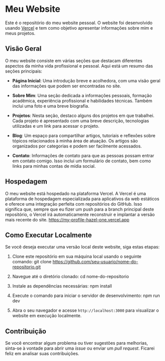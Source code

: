 # Meu Website

Este é o repositório do meu website pessoal. O website foi desenvolvido usando [Vercel](https://vercel.com/) e tem como objetivo apresentar informações sobre mim e meus projetos.

## Visão Geral

O meu website consiste em várias seções que destacam diferentes aspectos da minha vida profissional e pessoal. Aqui está um resumo das seções principais:

- **Página Inicial**: Uma introdução breve e acolhedora, com uma visão geral das informações que podem ser encontradas no site.

- **Sobre Mim**: Uma seção dedicada a informações pessoais, formação acadêmica, experiência profissional e habilidades técnicas. Também inclui uma foto e uma breve biografia.

- **Projetos**: Nesta seção, destaco alguns dos projetos em que trabalhei. Cada projeto é apresentado com uma breve descrição, tecnologias utilizadas e um link para acessar o projeto.

- **Blog**: Um espaço para compartilhar artigos, tutoriais e reflexões sobre tópicos relacionados à minha área de atuação. Os artigos são organizados por categorias e podem ser facilmente acessados.

- **Contato**: Informações de contato para que as pessoas possam entrar em contato comigo. Isso inclui um formulário de contato, bem como links para minhas contas de mídia social.

## Hospedagem

O meu website está hospedado na plataforma Vercel. A Vercel é uma plataforma de hospedagem especializada para aplicativos da web estáticos e oferece uma integração perfeita com repositórios do GitHub. Isso significa que, sempre que eu fizer um push para a branch principal deste repositório, o Vercel irá automaticamente reconstruir e implantar a versão mais recente do site.
https://my-profile-hazel-one.vercel.app
## Como Executar Localmente

Se você deseja executar uma versão local deste website, siga estas etapas:

1. Clone este repositório em sua máquina local usando o seguinte comando:
   git clone https://github.com/seu-usuario/nome-do-repositorio.git
2. Navegue até o diretório clonado:
 cd nome-do-repositorio
4. Instale as dependências necessárias:
  npm install
6. Execute o comando para iniciar o servidor de desenvolvimento:
   npm run dev

5. Abra o seu navegador e acesse `http://localhost:3000` para visualizar o website em execução localmente.

## Contribuição

Se você encontrar algum problema ou tiver sugestões para melhorias, sinta-se à vontade para abrir uma *issue* ou enviar um *pull request*. Ficarei feliz em analisar suas contribuições.





